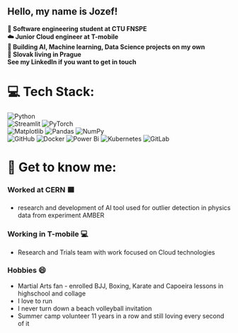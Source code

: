 ## Hello, my name is Jozef!
<b>
🦁 Software engineering student at CTU FNSPE <br/>
☁️ Junior Cloud engineer at T-mobile <br/>
🐍 Building AI, Machine learning, Data Science projects on my own <br/>
🏡 Slovak living in Prague <br/>
See my LinkedIn if you want to get in touch <br/>
</b>

# 💻 Tech Stack:
![Python](https://img.shields.io/badge/python-3670A0?style=for-the-badge&logo=python&logoColor=ffdd54) <br/> ![Streamlit](https://img.shields.io/badge/Streamlit-%23FE4B4B.svg?style=for-the-badge&logo=streamlit&logoColor=white)
![PyTorch](https://img.shields.io/badge/PyTorch-%23EE4C2C.svg?style=for-the-badge&logo=PyTorch&logoColor=white) <br/> ![Matplotlib](https://img.shields.io/badge/Matplotlib-%23ffffff.svg?style=for-the-badge&logo=Matplotlib&logoColor=black)
![Pandas](https://img.shields.io/badge/pandas-%23150458.svg?style=for-the-badge&logo=pandas&logoColor=white) ![NumPy](https://img.shields.io/badge/numpy-%23013243.svg?style=for-the-badge&logo=numpy&logoColor=white) <br/>
![GitHub](https://img.shields.io/badge/github-%23121011.svg?style=for-the-badge&logo=githubs.i&logoColor=grey)
![Docker](https://img.shields.io/badge/docker-%230db7ed.svg?style=for-the-badge&logo=docker&logoColor=white) ![Power Bi](https://img.shields.io/badge/power_bi-F2C811?style=for-the-badge&logo=powerbi&logoColor=black) ![Kubernetes](https://img.shields.io/badge/kubernetes-%23326ce5.svg?style=for-the-badge&logo=kubernetes&logoColor=white) ![GitLab](https://img.shields.io/badge/gitlab-%23181717.svg?style=for-the-badge&logo=gitlab&logoColor=orange)

# 🤝 Get to know me:
### Worked at CERN 🟦
- research and development of AI tool used for outlier detection in physics data from experiment AMBER

### Working in T-mobile 💻
- Research and Trials team with work focused on Cloud technologies

### Hobbies 😄
- Martial Arts fan - enrolled BJJ, Boxing, Karate and Capoeira lessons in highschool and collage
- I love to run
- I never turn down a beach volleyball invitation
- Summer camp volunteer 11 years in a row and still loving every second of it
